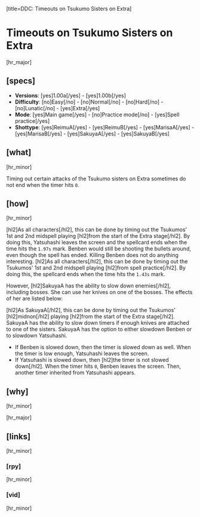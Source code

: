 [title=DDC: Timeouts on Tsukumo Sisters on Extra]
# Timeouts on Tsukumo Sisters on Extra

[hr_major]
## [specs]

* **Versions**: [yes]1.00a[/yes] - [yes]1.00b[/yes]
* **Difficulty**: [no]Easy[/no] - [no]Normal[/no] - [no]Hard[/no] - [no]Lunatic[/no] - [yes]Extra[/yes]
* **Mode**: [yes]Main game[/yes] -  [no]Practice mode[/no] - [yes]Spell practice[/yes]
* **Shottype**: [yes]ReimuA[/yes] - [yes]ReimuB[/yes] - [yes]MarisaA[/yes] - [yes]MarisaB[/yes] - [yes]SakuyaA[/yes] - [yes]SakuyaB[/yes]

## [what]
[hr_minor]

Timing out certain attacks of the Tsukumo sisters on Extra sometimes do not end when the timer hits ``0``.

## [how]
[hr_minor]

[hl2]As all characters[/hl2], this can be done by timing out the Tsukumos' 1st and 2nd midspell playing [hl2]from the start of the Extra stage[/hl2]. By doing this, Yatsuhashi leaves the screen and the spellcard ends when the time hits the ``1.97s`` mark. Benben would still be shooting the bullets around, even though the spell has ended. Killing Benben does not do anything interesting.
[hl2]As all characters[/hl2], this can be done by timing out the Tsukumos' 1st and 2nd midspell playing [hl2]from spell practice[/hl2]. By doing this, the spellcard ends when the time hits the ``1.43s`` mark.

However, [hl2]SakuyaA has the ability to slow down enemies[/hl2], including bosses. She can use her knives on one of the bosses. The effects of her are listed below:

[hl2]As SakuyaA[/hl2], this can be done by timing out the Tsukumos' [hl2]midnon[/hl2] playing [hl2]from the start of the Extra stage[/hl2]. SakuyaA has the ability to slow down timers if enough knives are attached to one of the sisters. SakuyaA has the option to either slowdown Benben or to slowdown Yatsuhashi.
+ If Benben is slowed down, then the timer is slowed down as well. When the timer is low enough, Yatsuhashi leaves the screen.
+ If Yatsuhashi is slowed down, then [hl2]the timer is not slowed down[/hl2]. When the timer hits ``0``, Benben leaves the screen. Then, another timer inherited from Yatsuhashi appears.





## [why]
[hr_minor]



[hr_major]
## [links]
[hr_minor]
### [rpy]
[hr_minor]
### [vid]
[hr_minor]
